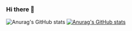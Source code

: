 ### Hi there 👋
![Anurag's GitHub stats](https://github-readme-stats.vercel.app/api?username=probirroy&show_icons=true)
[![Anurag's GitHub stats](https://github-readme-stats.vercel.app/api?username=probirroy)](https://github.com/anuraghazra/github-readme-stats)

<!--
**probirroy/probirroy** is a ✨ _special_ ✨ repository because its `README.md` (this file) appears on your GitHub profile.

Here are some ideas to get you started:

- 🔭 I’m currently working on ...
- 🌱 I’m currently learning ...
- 👯 I’m looking to collaborate on ...
- 🤔 I’m looking for help with ...
- 💬 Ask me about ...
- 📫 How to reach me: ...
- 😄 Pronouns: ...
- ⚡ Fun fact: ...
-->

